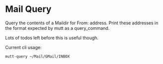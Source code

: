 # Mail Query

Query the contents of a Maildir for From: address. Print these addresses 
in the format expected by mutt as a query_command.

Lots of todos left before this is useful though.

Current cli usage:

    mutt-query ~/Mail/GMail/INBOX

